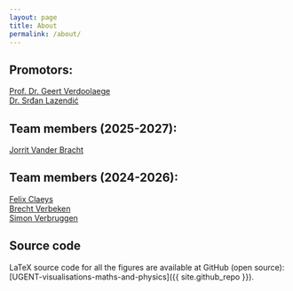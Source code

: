 ```yaml
---
layout: page
title: About
permalink: /about/
---
```


<h2>Promotors:</h2>

<a href="https://nuclearfusion.ugent.be/prof-dr-geert-verdoolaege">Prof. Dr. Geert Verdoolaege</a> <br>
<a href="https://users.ugent.be/~slazendi/">Dr. Srđan Lazendić</a> <br>

<h2>Team members (2025-2027):</h2>
<a href="www.linkedin.com/in/jorrit-vander-bracht-4987b9364/">Jorrit Vander Bracht</a> <br>

<h2>Team members (2024-2026):</h2>
<a href="https://www.linkedin.com/in/felix-claeys-7b4047279/">Felix Claeys</a> <br>
<a href="https://www.linkedin.com/in/brecht-verbeken-837b4b352/">Brecht Verbeken</a> <br>
<a href="https://www.linkedin.com/in/simon-verbruggen-7ba82a324/">Simon Verbruggen</a> <br>

<h2>Source code</h2>
LaTeX source code for all the figures are available at GitHub (open source):  
[UGENT-visualisations-maths-and-physics]({{ site.github_repo }}).

